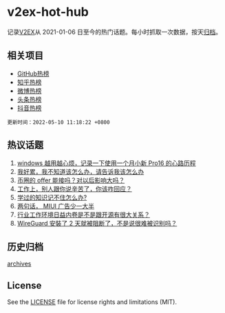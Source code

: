 # v2ex-hot-hub

 记录[V2EX](https://www.v2ex.com/)从 2021-01-06 日至今的热门话题。每小时抓取一次数据，按天[归档](archives)。
 
 ## 相关项目

- [GitHub热榜](https://github.com/snaildev/github-hot-hub)
- [知乎热榜](https://github.com/snaildev/zhihu-hot-hub)
- [微博热榜](https://github.com/snaildev/weibo-hot-hub)
- [头条热榜](https://github.com/snaildev/toutiao-hot-hub)
- [抖音热榜](https://github.com/snaildev/douyin-hot-hub)


 `更新时间：2022-05-10 11:18:22 +0800`

## 热议话题

1. [windows 越用越心烦，记录一下使用一个月小新 Pro16 的心路历程](https://www.v2ex.com/t/851764)
1. [我好累，我不知道该怎么办，请告诉我该怎么办](https://www.v2ex.com/t/851808)
1. [币圈的 offer 能接吗？对以后影响大吗？](https://www.v2ex.com/t/851756)
1. [工作上，别人跟你说辛苦了，你该咋回应？](https://www.v2ex.com/t/851825)
1. [学过的知识记不住怎么办?](https://www.v2ex.com/t/851728)
1. [两句话， MIUI 广告少一大半](https://www.v2ex.com/t/851714)
1. [行业工作环境日益内卷是不是跟开源有很大关系？](https://www.v2ex.com/t/851734)
1. [WireGuard 安裝了 2 天就被阻断了，不是说很难被识别吗？](https://www.v2ex.com/t/851718)

## 历史归档

[archives](archives)

## License

See the [LICENSE](LICENSE) file for license rights and limitations (MIT).
